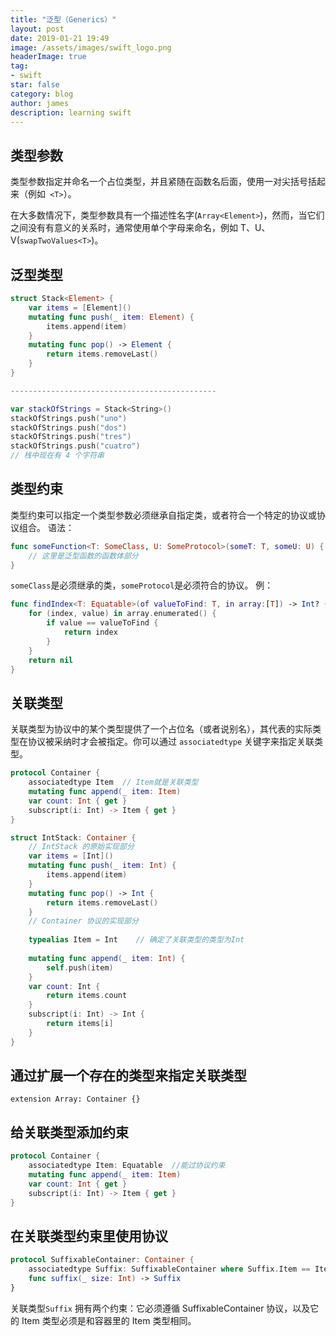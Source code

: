 ```yaml
---
title: "泛型（Generics）"
layout: post
date: 2019-01-21 19:49
image: /assets/images/swift_logo.png
headerImage: true
tag:
- swift
star: false
category: blog
author: james
description: learning swift
---
```

## 类型参数
类型参数指定并命名一个占位类型，并且紧随在函数名后面，使用一对尖括号括起来（例如` <T>`）。  

在大多数情况下，类型参数具有一个描述性名字(`Array<Element>`)，然而，当它们之间没有有意义的关系时，通常使用单个字母来命名，例如 T、U、V(`swapTwoValues<T>`)。

## 泛型类型
```swift
struct Stack<Element> {
    var items = [Element]()
    mutating func push(_ item: Element) {
        items.append(item)
    }
    mutating func pop() -> Element {
        return items.removeLast()
    }
}

----------------------------------------------

var stackOfStrings = Stack<String>()
stackOfStrings.push("uno")
stackOfStrings.push("dos")
stackOfStrings.push("tres")
stackOfStrings.push("cuatro")
// 栈中现在有 4 个字符串
```
## 类型约束
类型约束可以指定一个类型参数必须继承自指定类，或者符合一个特定的协议或协议组合。
语法：

```swift
func someFunction<T: SomeClass, U: SomeProtocol>(someT: T, someU: U) {
    // 这里是泛型函数的函数体部分
}
```
`someClass`是必须继承的类，`someProtocol`是必须符合的协议。
例：

```swift
func findIndex<T: Equatable>(of valueToFind: T, in array:[T]) -> Int? {
    for (index, value) in array.enumerated() {
        if value == valueToFind {
            return index
        }
    }
    return nil
}
```

## 关联类型
关联类型为协议中的某个类型提供了一个占位名（或者说别名），其代表的实际类型在协议被采纳时才会被指定。你可以通过 `associatedtype` 关键字来指定关联类型。

```swift
protocol Container {
    associatedtype Item  // Item就是关联类型
    mutating func append(_ item: Item)
    var count: Int { get }
    subscript(i: Int) -> Item { get }
}
```
```swift
struct IntStack: Container {
    // IntStack 的原始实现部分
    var items = [Int]()
    mutating func push(_ item: Int) {
        items.append(item)
    }
    mutating func pop() -> Int {
        return items.removeLast()
    }
    // Container 协议的实现部分
    
    typealias Item = Int    // 确定了关联类型的类型为Int
    
    mutating func append(_ item: Int) {
        self.push(item)
    }
    var count: Int {
        return items.count
    }
    subscript(i: Int) -> Int {
        return items[i]
    }
}
```
## 通过扩展一个存在的类型来指定关联类型
`extension Array: Container {}`

## 给关联类型添加约束

```swift
protocol Container {
    associatedtype Item: Equatable  //能过协议约束
    mutating func append(_ item: Item)
    var count: Int { get }
    subscript(i: Int) -> Item { get }
}
```

## 在关联类型约束里使用协议

```swift
protocol SuffixableContainer: Container {
    associatedtype Suffix: SuffixableContainer where Suffix.Item == Item
    func suffix(_ size: Int) -> Suffix
}
```
关联类型`Suffix` 拥有两个约束：它必须遵循 SuffixableContainer 协议，以及它的 Item 类型必须是和容器里的 Item 类型相同。

